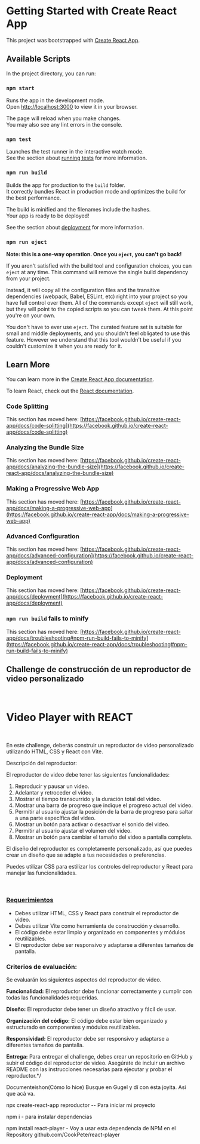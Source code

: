 # Getting Started with Create React App

This project was bootstrapped with [Create React App](https://github.com/facebook/create-react-app).

## Available Scripts

In the project directory, you can run:

### `npm start`

Runs the app in the development mode.\
Open [http://localhost:3000](http://localhost:3000) to view it in your browser.

The page will reload when you make changes.\
You may also see any lint errors in the console.

### `npm test`

Launches the test runner in the interactive watch mode.\
See the section about [running tests](https://facebook.github.io/create-react-app/docs/running-tests) for more information.

### `npm run build`

Builds the app for production to the `build` folder.\
It correctly bundles React in production mode and optimizes the build for the best performance.

The build is minified and the filenames include the hashes.\
Your app is ready to be deployed!

See the section about [deployment](https://facebook.github.io/create-react-app/docs/deployment) for more information.

### `npm run eject`

**Note: this is a one-way operation. Once you `eject`, you can't go back!**

If you aren't satisfied with the build tool and configuration choices, you can `eject` at any time. This command will remove the single build dependency from your project.

Instead, it will copy all the configuration files and the transitive dependencies (webpack, Babel, ESLint, etc) right into your project so you have full control over them. All of the commands except `eject` will still work, but they will point to the copied scripts so you can tweak them. At this point you're on your own.

You don't have to ever use `eject`. The curated feature set is suitable for small and middle deployments, and you shouldn't feel obligated to use this feature. However we understand that this tool wouldn't be useful if you couldn't customize it when you are ready for it.

## Learn More

You can learn more in the [Create React App documentation](https://facebook.github.io/create-react-app/docs/getting-started).

To learn React, check out the [React documentation](https://reactjs.org/).

### Code Splitting

This section has moved here: [https://facebook.github.io/create-react-app/docs/code-splitting](https://facebook.github.io/create-react-app/docs/code-splitting)

### Analyzing the Bundle Size

This section has moved here: [https://facebook.github.io/create-react-app/docs/analyzing-the-bundle-size](https://facebook.github.io/create-react-app/docs/analyzing-the-bundle-size)

### Making a Progressive Web App

This section has moved here: [https://facebook.github.io/create-react-app/docs/making-a-progressive-web-app](https://facebook.github.io/create-react-app/docs/making-a-progressive-web-app)

### Advanced Configuration

This section has moved here: [https://facebook.github.io/create-react-app/docs/advanced-configuration](https://facebook.github.io/create-react-app/docs/advanced-configuration)

### Deployment

This section has moved here: [https://facebook.github.io/create-react-app/docs/deployment](https://facebook.github.io/create-react-app/docs/deployment)

### `npm run build` fails to minify

This section has moved here: [https://facebook.github.io/create-react-app/docs/troubleshooting#npm-run-build-fails-to-minify](https://facebook.github.io/create-react-app/docs/troubleshooting#npm-run-build-fails-to-minify)

## Challenge de construcción de un reproductor de video personalizado
<br/>

# Video Player with REACT

<br/>

En este challenge, deberás construir un reproductor de video personalizado utilizando HTML, CSS y React con Vite.

Descripción del reproductor:

El reproductor de video debe tener las siguientes funcionalidades:

1. Reproducir y pausar un video.
2. Adelantar y retroceder el video.
3. Mostrar el tiempo transcurrido y la duración total del video.
4. Mostrar una barra de progreso que indique el progreso actual del video.
5. Permitir al usuario ajustar la posición de la barra de progreso para saltar a una parte específica del video.
6. Mostrar un botón para activar o desactivar el sonido del video.
7. Permitir al usuario ajustar el volumen del video.
8. Mostrar un botón para cambiar el tamaño del video a pantalla completa.

El diseño del reproductor es completamente personalizado, así que puedes crear un diseño que se adapte a tus necesidades o preferencias.

Puedes utilizar CSS para estilizar los controles del reproductor y React para manejar las funcionalidades.

<br/>

### <u>Requerimientos</u>

- Debes utilizar HTML, CSS y React para construir el reproductor de video.
- Debes utilizar Vite como herramienta de construcción y desarrollo.
- El código debe estar limpio y organizado en componentes y módulos reutilizables.
- El reproductor debe ser responsivo y adaptarse a diferentes tamaños de pantalla.

### Criterios de evaluación:

Se evaluarán los siguientes aspectos del reproductor de video.

**Funcionalidad:** El reproductor debe funcionar correctamente y cumplir con todas las funcionalidades requeridas.

**Diseño:** El reproductor debe tener un diseño atractivo y fácil de usar.

**Organización del código:** El código debe estar bien organizado y estructurado en componentes y módulos reutilizables.

**Responsividad:** El reproductor debe ser responsivo y adaptarse a diferentes tamaños de pantalla.

**Entrega:** Para entregar el challenge, debes crear un repositorio en GitHub y subir el código del reproductor de video. Asegúrate de incluir un archivo README con las instrucciones necesarias para ejecutar y probar el reproductor.*/


Documenteishon(Cómo lo hice) Busque en Gugel y dí con ésta joyita. Asi que acá va.

npx create-react-app reproductor -- Para iniciar mi proyecto

npm i - para instalar dependencias

npm install react-player  - Voy a usar esta dependencia de NPM en el Repository github.com/CookPete/react-player


